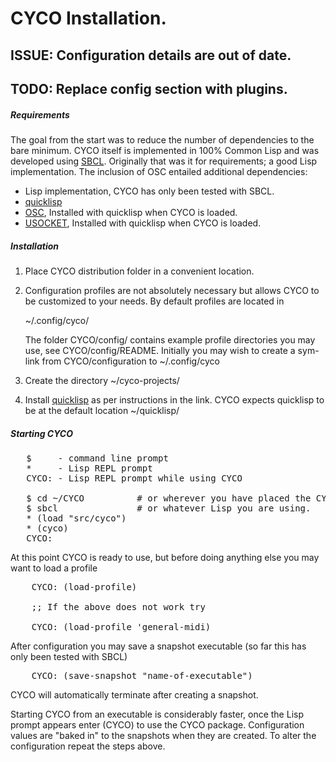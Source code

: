 # CYCO Installation.

## ISSUE: Configuration details are out of date.
## TODO: Replace config section with plugins.

##### Requirements

The goal from the start was to reduce the number of dependencies to the
bare minimum.  CYCO itself is implemented in 100% Common Lisp and was
developed using [SBCL](http://www.sbcl.org/).  Originally that was it for
requirements; a good Lisp implementation.  The inclusion of OSC
entailed additional dependencies:

* Lisp implementation, CYCO has only been tested with SBCL.
* [quicklisp](https://www.quicklisp.org/beta/)
* [OSC](https://github.com/zzkt/osc), Installed with quicklisp when CYCO is loaded.
* [USOCKET](https://common-lisp.net/project/usocket/), Installed with quicklisp when CYCO is loaded.

##### Installation

1. Place CYCO distribution folder in a convenient location.

2. Configuration profiles are not absolutely necessary but allows CYCO to be
customized to your needs.  By default profiles are located in  

   ~/.config/cyco/
   

   The folder CYCO/config/ contains example profile directories you may
   use,  see CYCO/config/README.  Initially you may wish to create a
   sym-link from CYCO/configuration to ~/.config/cyco
   
   
3. Create the directory ~/cyco-projects/

4. Install [quicklisp](https://www.quicklisp.org/beta/) as per instructions
in the link.  CYCO expects quicklisp to be at the default location
~/quicklisp/


##### Starting CYCO
<pre>
   $     - command line prompt
   *     - Lisp REPL prompt
   CYCO: - Lisp REPL prompt while using CYCO

   $ cd ~/CYCO          # or wherever you have placed the CYCO directory.
   $ sbcl               # or whatever Lisp you are using.
   * (load "src/cyco")  
   * (cyco)
   CYCO: 
</pre>

At this point CYCO is ready to use, but before doing anything else you may
want to load a profile

<pre>
    CYCO: (load-profile)

    ;; If the above does not work try

    CYCO: (load-profile 'general-midi)
</pre>   

After configuration you may save a snapshot executable (so far this has only
been tested with SBCL)

<pre>
    CYCO: (save-snapshot "name-of-executable")
</pre>

CYCO will automatically terminate after creating a snapshot.

Starting CYCO from an executable is considerably faster, once the Lisp
prompt appears enter (CYCO) to use the CYCO package.   Configuration
values are "baked in" to the snapshots when they are created.  To alter the
configuration repeat the steps above.
